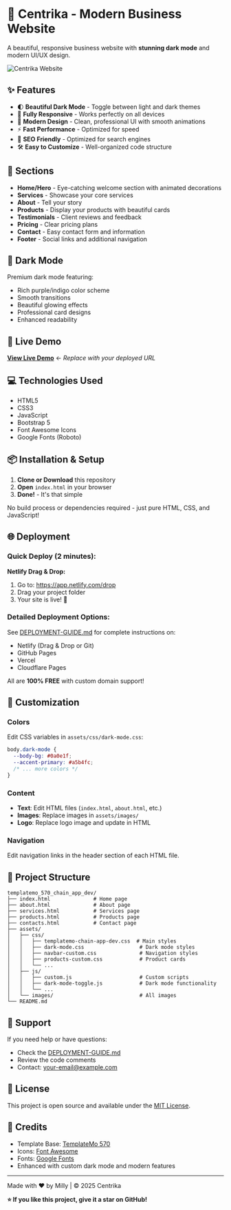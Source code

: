 # 🚀 Centrika - Modern Business Website

A beautiful, responsive business website with **stunning dark mode** and modern UI/UX design.

![Centrika Website](https://via.placeholder.com/1200x600/1a1f3e/818cf8?text=Centrika+Website)

## ✨ Features

- 🌓 **Beautiful Dark Mode** - Toggle between light and dark themes
- 📱 **Fully Responsive** - Works perfectly on all devices
- 🎨 **Modern Design** - Clean, professional UI with smooth animations
- ⚡ **Fast Performance** - Optimized for speed
- 🎯 **SEO Friendly** - Optimized for search engines
- 🛠️ **Easy to Customize** - Well-organized code structure

## 🎨 Sections

- **Home/Hero** - Eye-catching welcome section with animated decorations
- **Services** - Showcase your core services
- **About** - Tell your story
- **Products** - Display your products with beautiful cards
- **Testimonials** - Client reviews and feedback
- **Pricing** - Clear pricing plans
- **Contact** - Easy contact form and information
- **Footer** - Social links and additional navigation

## 🌙 Dark Mode

Premium dark mode featuring:
- Rich purple/indigo color scheme
- Smooth transitions
- Beautiful glowing effects
- Professional card designs
- Enhanced readability

## 🚀 Live Demo

[**View Live Demo**](https://your-site.netlify.app) ← *Replace with your deployed URL*

## 💻 Technologies Used

- HTML5
- CSS3
- JavaScript
- Bootstrap 5
- Font Awesome Icons
- Google Fonts (Roboto)

## 📦 Installation & Setup

1. **Clone or Download** this repository
2. **Open** `index.html` in your browser
3. **Done!** - It's that simple

No build process or dependencies required - just pure HTML, CSS, and JavaScript!

## 🌐 Deployment

### Quick Deploy (2 minutes):

**Netlify Drag & Drop:**
1. Go to: https://app.netlify.com/drop
2. Drag your project folder
3. Your site is live! 🎉

### Detailed Deployment Options:

See [DEPLOYMENT-GUIDE.md](./DEPLOYMENT-GUIDE.md) for complete instructions on:
- Netlify (Drag & Drop or Git)
- GitHub Pages
- Vercel
- Cloudflare Pages

All are **100% FREE** with custom domain support!

## 🎨 Customization

### Colors
Edit CSS variables in `assets/css/dark-mode.css`:
```css
body.dark-mode {
  --body-bg: #0a0e1f;
  --accent-primary: #a5b4fc;
  /* ... more colors */
}
```

### Content
- **Text**: Edit HTML files (`index.html`, `about.html`, etc.)
- **Images**: Replace images in `assets/images/`
- **Logo**: Replace logo image and update in HTML

### Navigation
Edit navigation links in the header section of each HTML file.

## 📁 Project Structure

```
templatemo_570_chain_app_dev/
├── index.html              # Home page
├── about.html              # About page
├── services.html           # Services page
├── products.html           # Products page
├── contacts.html           # Contact page
├── assets/
│   ├── css/
│   │   ├── templatemo-chain-app-dev.css  # Main styles
│   │   ├── dark-mode.css                  # Dark mode styles
│   │   ├── navbar-custom.css              # Navigation styles
│   │   ├── products-custom.css            # Product cards
│   │   └── ...
│   ├── js/
│   │   ├── custom.js                      # Custom scripts
│   │   ├── dark-mode-toggle.js            # Dark mode functionality
│   │   └── ...
│   └── images/                            # All images
└── README.md
```

## 🤝 Support

If you need help or have questions:
- Check the [DEPLOYMENT-GUIDE.md](./DEPLOYMENT-GUIDE.md)
- Review the code comments
- Contact: your-email@example.com

## 📄 License

This project is open source and available under the [MIT License](LICENSE).

## 🙏 Credits

- Template Base: [TemplateMo 570](https://templatemo.com/)
- Icons: [Font Awesome](https://fontawesome.com/)
- Fonts: [Google Fonts](https://fonts.google.com/)
- Enhanced with custom dark mode and modern features

---

Made with ❤️ by Milly | © 2025 Centrika

**⭐ If you like this project, give it a star on GitHub!**
